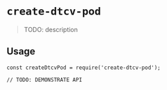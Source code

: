 # `create-dtcv-pod`

> TODO: description

## Usage

```
const createDtcvPod = require('create-dtcv-pod');

// TODO: DEMONSTRATE API
```
